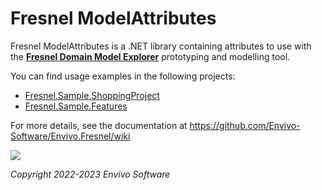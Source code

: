 # Fresnel ModelAttributes

Fresnel ModelAttributes is a .NET library containing attributes to use with the [**Fresnel Domain Model Explorer**](https://github.com/Envivo-Software/Envivo.Fresnel) prototyping and modelling tool.

You can find usage examples in the following projects:
- [Fresnel.Sample.ShoppingProject](https://github.com/Envivo-Software/Fresnel.Sample.ShoppingProject)
- [Fresnel.Sample.Features](https://github.com/Envivo-Software/Fresnel.Sample.Features)

For more details, see the documentation at https://github.com/Envivo-Software/Envivo.Fresnel/wiki

![](https://www.envivo.co.uk/images/Fresnel_logo_docs_logo.png)

*Copyright 2022-2023 Envivo Software*